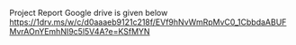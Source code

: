 Project Report
Google drive is given below
https://1drv.ms/w/c/d0aaaeb9121c218f/EVf9hNvWmRpMvC0_1CbbdaABUFMvrAOnYEmhNI9c5l5V4A?e=KSfMYN
